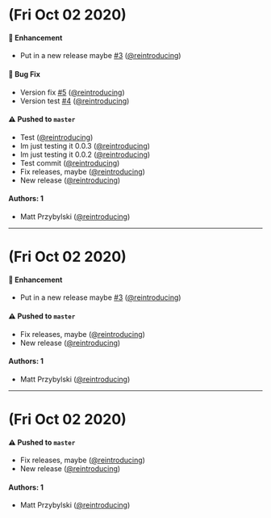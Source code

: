 # (Fri Oct 02 2020)

#### 🚀 Enhancement

- Put in a new release maybe [#3](https://github.com/reintroducing/auto-test/pull/3) ([@reintroducing](https://github.com/reintroducing))

#### 🐛 Bug Fix

- Version fix [#5](https://github.com/reintroducing/auto-test/pull/5) ([@reintroducing](https://github.com/reintroducing))
- Version test [#4](https://github.com/reintroducing/auto-test/pull/4) ([@reintroducing](https://github.com/reintroducing))

#### ⚠️ Pushed to `master`

- Test ([@reintroducing](https://github.com/reintroducing))
- Im just testing it 0.0.3 ([@reintroducing](https://github.com/reintroducing))
- Im just testing it 0.0.2 ([@reintroducing](https://github.com/reintroducing))
- Test commit ([@reintroducing](https://github.com/reintroducing))
- Fix releases, maybe ([@reintroducing](https://github.com/reintroducing))
- New release ([@reintroducing](https://github.com/reintroducing))

#### Authors: 1

- Matt Przybylski ([@reintroducing](https://github.com/reintroducing))

---

# (Fri Oct 02 2020)

#### 🚀 Enhancement

- Put in a new release maybe [#3](https://github.com/reintroducing/auto-test/pull/3) ([@reintroducing](https://github.com/reintroducing))

#### ⚠️ Pushed to `master`

- Fix releases, maybe ([@reintroducing](https://github.com/reintroducing))
- New release ([@reintroducing](https://github.com/reintroducing))

#### Authors: 1

- Matt Przybylski ([@reintroducing](https://github.com/reintroducing))

---

# (Fri Oct 02 2020)

#### ⚠️ Pushed to `master`

- Fix releases, maybe ([@reintroducing](https://github.com/reintroducing))
- New release ([@reintroducing](https://github.com/reintroducing))

#### Authors: 1

- Matt Przybylski ([@reintroducing](https://github.com/reintroducing))
